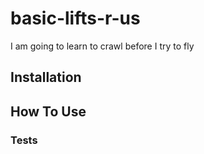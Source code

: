 # basic-lifts-r-us
I am going to learn to crawl before I try to fly
 
## Installation 
 
## How To Use 
 
### Tests
